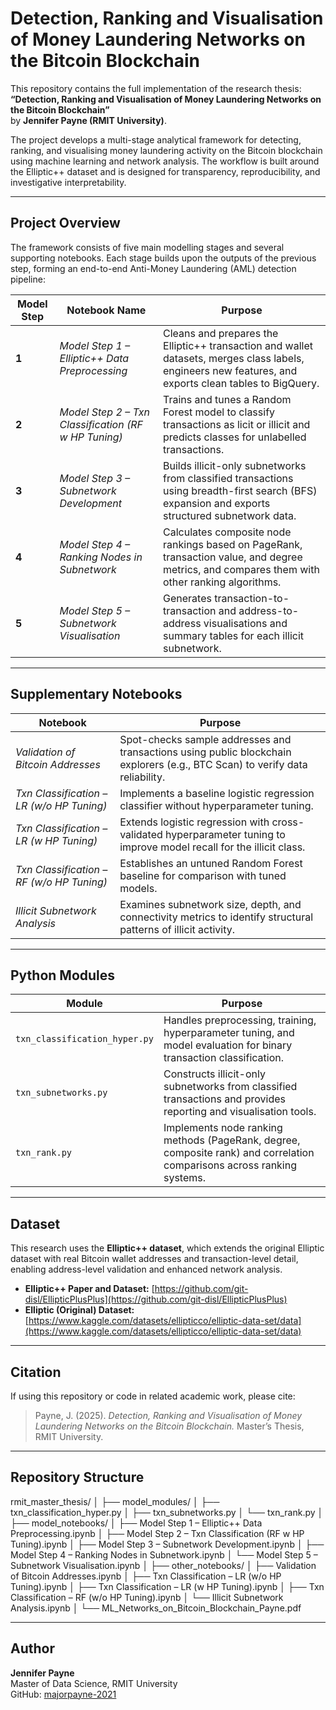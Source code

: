 # Detection, Ranking and Visualisation of Money Laundering Networks on the Bitcoin Blockchain

This repository contains the full implementation of the research thesis:  
**“Detection, Ranking and Visualisation of Money Laundering Networks on the Bitcoin Blockchain”**  
by **Jennifer Payne (RMIT University)**.  

The project develops a multi-stage analytical framework for detecting, ranking, and visualising money laundering activity on the Bitcoin blockchain using machine learning and network analysis. The workflow is built around the Elliptic++ dataset and is designed for transparency, reproducibility, and investigative interpretability.  

---

## Project Overview  

The framework consists of five main modelling stages and several supporting notebooks. Each stage builds upon the outputs of the previous step, forming an end-to-end Anti-Money Laundering (AML) detection pipeline:  

| **Model Step** | **Notebook Name** | **Purpose** |
|----------------|-------------------|--------------|
| **1** | *Model Step 1 – Elliptic++ Data Preprocessing* | Cleans and prepares the Elliptic++ transaction and wallet datasets, merges class labels, engineers new features, and exports clean tables to BigQuery. |
| **2** | *Model Step 2 – Txn Classification (RF w HP Tuning)* | Trains and tunes a Random Forest model to classify transactions as licit or illicit and predicts classes for unlabelled transactions. |
| **3** | *Model Step 3 – Subnetwork Development* | Builds illicit-only subnetworks from classified transactions using breadth-first search (BFS) expansion and exports structured subnetwork data. |
| **4** | *Model Step 4 – Ranking Nodes in Subnetwork* | Calculates composite node rankings based on PageRank, transaction value, and degree metrics, and compares them with other ranking algorithms. |
| **5** | *Model Step 5 – Subnetwork Visualisation* | Generates transaction-to-transaction and address-to-address visualisations and summary tables for each illicit subnetwork. |

---

## Supplementary Notebooks  

| **Notebook** | **Purpose** |
|---------------|-------------|
| *Validation of Bitcoin Addresses* | Spot-checks sample addresses and transactions using public blockchain explorers (e.g., BTC Scan) to verify data reliability. |
| *Txn Classification – LR (w/o HP Tuning)* | Implements a baseline logistic regression classifier without hyperparameter tuning. |
| *Txn Classification – LR (w HP Tuning)* | Extends logistic regression with cross-validated hyperparameter tuning to improve model recall for the illicit class. |
| *Txn Classification – RF (w/o HP Tuning)* | Establishes an untuned Random Forest baseline for comparison with tuned models. |
| *Illicit Subnetwork Analysis* | Examines subnetwork size, depth, and connectivity metrics to identify structural patterns of illicit activity. |

---

## Python Modules  

| **Module** | **Purpose** |
|-------------|-------------|
| `txn_classification_hyper.py` | Handles preprocessing, training, hyperparameter tuning, and model evaluation for binary transaction classification. |
| `txn_subnetworks.py` | Constructs illicit-only subnetworks from classified transactions and provides reporting and visualisation tools. |
| `txn_rank.py` | Implements node ranking methods (PageRank, degree, composite rank) and correlation comparisons across ranking systems. |

---

## Dataset  

This research uses the **Elliptic++ dataset**, which extends the original Elliptic dataset with real Bitcoin wallet addresses and transaction-level detail, enabling address-level validation and enhanced network analysis.  

- **Elliptic++ Paper and Dataset:** [https://github.com/git-disl/EllipticPlusPlus](https://github.com/git-disl/EllipticPlusPlus)  
- **Elliptic (Original) Dataset:** [https://www.kaggle.com/datasets/ellipticco/elliptic-data-set/data](https://www.kaggle.com/datasets/ellipticco/elliptic-data-set/data)  

---

## Citation  

If using this repository or code in related academic work, please cite:  

> Payne, J. (2025). *Detection, Ranking and Visualisation of Money Laundering Networks on the Bitcoin Blockchain.* Master’s Thesis, RMIT University.  

---

## Repository Structure  

rmit_master_thesis/
│
├── model_modules/
│   ├── txn_classification_hyper.py
│   ├── txn_subnetworks.py
│   └── txn_rank.py
│
├── model_notebooks/
│   ├── Model Step 1 – Elliptic++ Data Preprocessing.ipynb
│   ├── Model Step 2 – Txn Classification (RF w HP Tuning).ipynb
│   ├── Model Step 3 – Subnetwork Development.ipynb
│   ├── Model Step 4 – Ranking Nodes in Subnetwork.ipynb
│   └── Model Step 5 – Subnetwork Visualisation.ipynb
│
├── other_notebooks/
│   ├── Validation of Bitcoin Addresses.ipynb
│   ├── Txn Classification – LR (w/o HP Tuning).ipynb
│   ├── Txn Classification – LR (w HP Tuning).ipynb
│   ├── Txn Classification – RF (w/o HP Tuning).ipynb
│   └── Illicit Subnetwork Analysis.ipynb
│
└── ML_Networks_on_Bitcoin_Blockchain_Payne.pdf

---

## Author  

**Jennifer Payne**  
Master of Data Science, RMIT University  
GitHub: [majorpayne-2021](https://github.com/majorpayne-2021)
